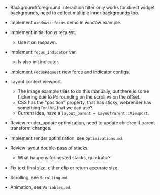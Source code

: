 * Background/foreground interaction filter only works for direct widget backgrounds, need to collect multiple inner backgrounds too.

* Implement `Windows::focus` demo in window example.
* Implement initial focus request.
    - Use it on respawn.
* Implement `focus_indicator` var.
    - Is also init indicator.
* Implement `FocusRequest` new force and indicator configs.

* Layout context viewport.
    - The image example tries to do this manually, but there is some flickering due to Px rounding on the scroll vs on the offset.
    - CSS has the "position" property, that has sticky, webrender has something for this that we can use?
    - Current idea, have a `layout_parent = LayoutParent::Viewport`.

* Review render_update optimization, need to update children if parent transform changes.
* Implement render optimization, see `Optimizations.md`.
* Review layout double-pass of stacks.
    - What happens for nested stacks, quadratic?
* Fix text final size, either clip or return accurate size.

* Scrolling, see `Scrolling.md`.
* Animation, see `Variables.md`.